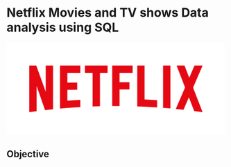 # Netflix Movies and TV shows Data analysis using SQL
![](https://github.com/Sania1603/netflix_sql_project/blob/main/Netflix_Logo_RGB.png)
## Objective
